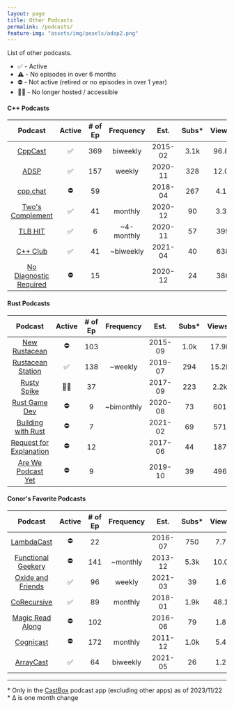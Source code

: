 ```yaml
---
layout: page
title: Other Podcasts
permalink: /podcasts/
feature-img: "assets/img/pexels/adsp2.png"
---
```


List of other podcasts.

* ✅ - Active
* ⚠️ - No episodes in over 6 months
* ⛔ - Not active (retired or no episodes in over 1 year)
* 🏴‍☠️ - No longer hosted / accessible

#### C++ Podcasts 

|                          Podcast                           | Active | # of Ep | Frequency  |  Est.   | Subs* | Views* | Sub Δ | Views Δ |
| :--------------------------------------------------------: | :----: | :-----: | :--------: | :-----: | :---: | :----: | :---: | :-----: |
|              [CppCast](https://cppcast.com/)               |   ✅    |   369   |  biweekly  | 2015-02 | 3.1k  | 96.8k  |   -   |  +200   |
|            [ADSP](https://adspthepodcast.com/)             |   ✅    |   157   |   weekly   | 2020-11 |  328  | 12.0k  |  +10  |  +400   |
|               [cpp.chat](https://cpp.chat/)                |   ⛔    |   59    |            | 2018-04 |  267  |  4.1k  |   -   |    -    |
|    [Two's Complement](https://www.twoscomplement.org/)     |   ✅    |   41    |  monthly   | 2020-12 |  90   |  3.3k  |  +1   |  +100   |
|                [TLB HIT](https://tlbh.it/)                 |   ✅    |    6    | ~4-monthly | 2020-11 |  57   |  399   |  +2   |   +9    |
|              [C++ Club](https://cppclub.uk/)               |   ✅    |   41    | ~biweekly  | 2021-04 |  40   |  638   |  +7   |   +24   |
| [No Diagnostic Required](https://nodiagnosticrequired.tv/) |   ⛔    |   15    |            | 2020-12 |  24   |  386   |   -   |    -    |

#### Rust Podcasts

|                                    Podcast                                    | Active | # of Ep | Frequency  |  Est.   | Subs* | Views* | Sub Δ | Views Δ |
| :---------------------------------------------------------------------------: | :----: | :-----: | :--------: | :-----: | :---: | :----: | :---: | :-----: |
|                  [New Rustacean](https://newrustacean.com/)                   |   ⛔    |   103   |            | 2015-09 | 1.0k  | 17.9k  |   -   |    -    |
|              [Rustacean Station](https://rustacean-station.org/)              |   ✅    |   138   |  ~weekly   | 2019-07 |  294  | 15.2k  |  +6   |  +300   |
|               [Rusty Spike](https://twitter.com/rustyspikecast)               |   🏴‍☠️   |   37    |            | 2017-09 |  223  |  2.2k  |   -   |    -    |
|                   [Rust Game Dev](https://rustgamedev.com/)                   |   ⛔    |    9    | ~bimonthly | 2020-08 |  73   |  601   |   -   |    -    |
|          [Building with Rust](https://anchor.fm/building-with-rust)           |   ⛔    |    7    |            | 2021-02 |  69   |  571   |   -   |    -    |
| [Request for Explanation](https://request-for-explanation.github.io/podcast/) |   ⛔    |   12    |            | 2017-06 |  44   |  187   |   -   |    -    |
|         [Are We Podcast Yet](https://soundcloud.com/arewepodcastyet)          |   ⛔    |    9    |            | 2019-10 |  39   |  496   |   -   |    -    |

#### Conor's Favorite Podcasts

|                                Podcast                                 | Active | # of Ep | Frequency |  Est.   | Subs* | Views* | Sub Δ | Views Δ |
| :--------------------------------------------------------------------: | :----: | :-----: | :-------: | :-----: | :---: | :----: | :---: | :-----: |
|            [LambdaCast](https://soundcloud.com/lambda-cast)            |   ⛔    |   22    |           | 2016-07 |  750  |  7.7k  |   -   |    -    |
|        [Functional Geekery](https://www.functionalgeekery.com/)        |   ⛔    |   141   | ~monthly  | 2013-12 | 5.3k  | 10.0k  |   -   |    -    |
| [Oxide and Friends](https://oxide.computer/podcasts/oxide-and-friends) |   ✅    |   96    |  weekly   | 2021-03 |  39   |  1.6k  |  +6   |  +100   |
|                [CoRecursive](https://corecursive.com/)                 |   ✅    |   89    |  monthly  | 2018-01 | 1.9k  | 48.1k  |   -   |  +400   |
|           [Magic Read Along](http://www.magicreadalong.com/)           |   ⛔    |   102   |           | 2016-06 |  79   |  1.8k  |   -   |    -    |
|      [Cognicast](https://www.cognitect.com/cognicast/index.html)       |   ⛔    |   172   |  monthly  | 2011-12 | 1.0k  |  5.4k  |   -   |    -    |
|                [ArrayCast](https://www.arraycast.com/)                 |   ✅    |   64    | biweekly  | 2021-05 |  26   |  1.2k  |   -   |    -    |

----

\* Only in the [CastBox](https://castbox.fm/) podcast app (excluding other apps) as of 2023/11/22
<br>\* Δ is one month change
